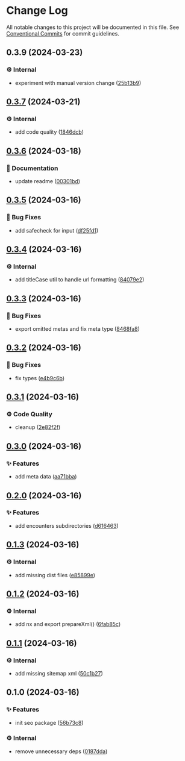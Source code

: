 # Change Log

All notable changes to this project will be documented in this file.
See [Conventional Commits](https://conventionalcommits.org) for commit guidelines.

## 0.3.9 (2024-03-23)


### ⚙️ Internal

* experiment with manual version change ([25b13b9](https://github.com/exile-watch/nucleus/commit/25b13b954bcc7813c6c4b63378ed9963bff5ba35))



## [0.3.7](https://github.com/exile-watch/nucleus/compare/@exile-watch/seo@0.3.6...@exile-watch/seo@0.3.7) (2024-03-21)


### ⚙️ Internal

* add code quality ([1846dcb](https://github.com/exile-watch/nucleus/commit/1846dcbf16a2a69db883e4d68ba0f974b8540e92))



## [0.3.6](https://github.com/exile-watch/nucleus/compare/@exile-watch/seo@0.3.5...@exile-watch/seo@0.3.6) (2024-03-18)


### 📄 Documentation

* update readme ([00301bd](https://github.com/exile-watch/nucleus/commit/00301bdff64bc2af654c7930a92b41eed722f6cc))



## [0.3.5](https://github.com/exile-watch/nucleus/compare/@exile-watch/seo@0.3.4...@exile-watch/seo@0.3.5) (2024-03-16)


### 🐞 Bug Fixes

* add safecheck for input ([df25fd1](https://github.com/exile-watch/nucleus/commit/df25fd1fb1826788cad03f12dd05e531bffe1565))



## [0.3.4](https://github.com/exile-watch/nucleus/compare/@exile-watch/seo@0.3.3...@exile-watch/seo@0.3.4) (2024-03-16)


### ⚙️ Internal

* add titleCase util to handle url formatting ([84079e2](https://github.com/exile-watch/nucleus/commit/84079e27257301b404c5ec5dc396e52f4a364b04))



## [0.3.3](https://github.com/exile-watch/nucleus/compare/@exile-watch/seo@0.3.2...@exile-watch/seo@0.3.3) (2024-03-16)


### 🐞 Bug Fixes

* export omitted metas and fix meta type ([8468fa8](https://github.com/exile-watch/nucleus/commit/8468fa837c33f1bbc7e4b3cb5a0d147dd765ad3c))



## [0.3.2](https://github.com/exile-watch/nucleus/compare/@exile-watch/seo@0.3.1...@exile-watch/seo@0.3.2) (2024-03-16)


### 🐞 Bug Fixes

* fix types ([e4b9c6b](https://github.com/exile-watch/nucleus/commit/e4b9c6b5d04647be3b650ce7ee9117b54f5e906d))



## [0.3.1](https://github.com/exile-watch/nucleus/compare/@exile-watch/seo@0.3.0...@exile-watch/seo@0.3.1) (2024-03-16)


### ⚙️ Code Quality

* cleanup ([2e82f2f](https://github.com/exile-watch/nucleus/commit/2e82f2fde74747ec5eb3f7132294e7cd994461fc))



## [0.3.0](https://github.com/exile-watch/nucleus/compare/@exile-watch/seo@0.2.0...@exile-watch/seo@0.3.0) (2024-03-16)


### ✨ Features

* add meta data ([aa71bba](https://github.com/exile-watch/nucleus/commit/aa71bbaf57e73b355979bb86d4348e6a1be07f3a))



## [0.2.0](https://github.com/exile-watch/nucleus/compare/@exile-watch/seo@0.1.3...@exile-watch/seo@0.2.0) (2024-03-16)


### ✨ Features

* add encounters subdirectories ([d616463](https://github.com/exile-watch/nucleus/commit/d61646319c303227ebc607bbcf62a8cc5a2d26d5))



## [0.1.3](https://github.com/exile-watch/nucleus/compare/@exile-watch/seo@0.1.2...@exile-watch/seo@0.1.3) (2024-03-16)


### ⚙️ Internal

* add missing dist files ([e85899e](https://github.com/exile-watch/nucleus/commit/e85899e221f2070d21cb3f669103041e80bfccda))



## [0.1.2](https://github.com/exile-watch/nucleus/compare/@exile-watch/seo@0.1.1...@exile-watch/seo@0.1.2) (2024-03-16)


### ⚙️ Internal

* add nx and export prepareXml() ([6fab85c](https://github.com/exile-watch/nucleus/commit/6fab85c99a2276c97f7bb9deda35527a4eecf1f5))



## [0.1.1](https://github.com/exile-watch/nucleus/compare/@exile-watch/seo@0.1.0...@exile-watch/seo@0.1.1) (2024-03-16)


### ⚙️ Internal

* add missing sitemap xml ([50c1b27](https://github.com/exile-watch/nucleus/commit/50c1b27973a98554d6931f0729e37f3bc6b10927))



## 0.1.0 (2024-03-16)


### ✨ Features

* init seo package ([56b73c8](https://github.com/exile-watch/nucleus/commit/56b73c8de752ab7e2fc598d834fccf5f8a385b49))


### ⚙️ Internal

* remove unnecessary deps ([0187dda](https://github.com/exile-watch/nucleus/commit/0187dda43293646233d6b771b667dc27622c2e53))
